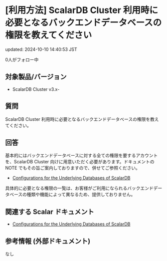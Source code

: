 # [利用方法] ScalarDB Cluster 利用時に必要となるバックエンドデータベースの権限を教えてください

updated: 2024-10-10 14:40:53 JST

0人がフォロー中

## 対象製品/バージョン

-   ScalarDB Cluster v3.x-

## 質問

ScalarDB Cluster
利用時に必要となるバックエンドデータベースの権限を教えてください。

## 回答

基本的にはバックエンドデータベースに対する全ての権限を要するアカウントを、ScalarDB
Cluster 向けに用意いただく必要があります。ドキュメントの NOTE
でもその旨ご案内しておりますので、併せてご参照ください。

-   [Configurations for the Underlying Databases of ScalarDB](https://scalardb.scalar-labs.com/docs/latest/database-configurations#general-requirements-for-the-underlying-databases)

具体的に必要となる権限の一覧は、お客様がご利用になられるバックエンドデータベースの種類や機能によって異なるため、提供しておりません。

## 関連する Scalar ドキュメント

-   [Configurations for the Underlying Databases of ScalarDB](https://scalardb.scalar-labs.com/docs/latest/database-configurations#general-requirements-for-the-underlying-databases)

## 参考情報 (外部ドキュメント)

なし
